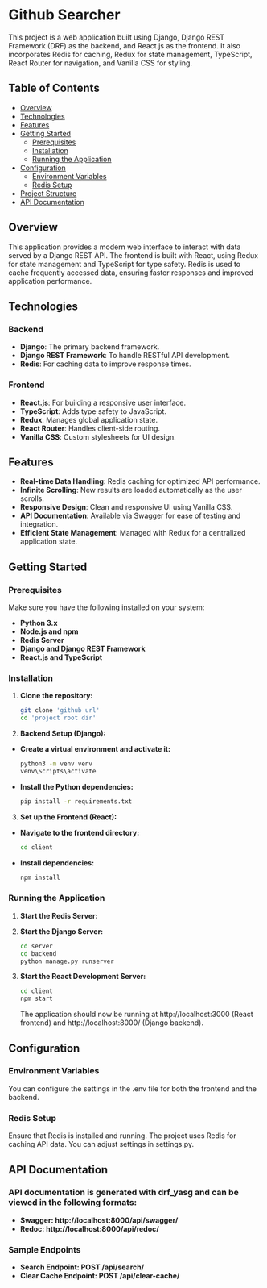 # Github Searcher

This project is a web application built using Django, Django REST Framework (DRF) as the backend, and React.js as the frontend. It also incorporates Redis for caching, Redux for state management, TypeScript, React Router for navigation, and Vanilla CSS for styling.

## Table of Contents

- [Overview](#overview)
- [Technologies](#technologies)
- [Features](#features)
- [Getting Started](#getting-started)
  - [Prerequisites](#prerequisites)
  - [Installation](#installation)
  - [Running the Application](#running-the-application)
- [Configuration](#configuration)
  - [Environment Variables](#environment-variables)
  - [Redis Setup](#redis-setup)
- [Project Structure](#project-structure)
- [API Documentation](#api-documentation)

## Overview

This application provides a modern web interface to interact with data served by a Django REST API. The frontend is built with React, using Redux for state management and TypeScript for type safety. Redis is used to cache frequently accessed data, ensuring faster responses and improved application performance.

## Technologies

### Backend

- **Django**: The primary backend framework.
- **Django REST Framework**: To handle RESTful API development.
- **Redis**: For caching data to improve response times.

### Frontend

- **React.js**: For building a responsive user interface.
- **TypeScript**: Adds type safety to JavaScript.
- **Redux**: Manages global application state.
- **React Router**: Handles client-side routing.
- **Vanilla CSS**: Custom stylesheets for UI design.

## Features

- **Real-time Data Handling**: Redis caching for optimized API performance.
- **Infinite Scrolling**: New results are loaded automatically as the user scrolls.
- **Responsive Design**: Clean and responsive UI using Vanilla CSS.
- **API Documentation**: Available via Swagger for ease of testing and integration.
- **Efficient State Management**: Managed with Redux for a centralized application state.

## Getting Started

### Prerequisites

Make sure you have the following installed on your system:

- **Python 3.x**
- **Node.js and npm**
- **Redis Server**
- **Django and Django REST Framework**
- **React.js and TypeScript**

### Installation

1. **Clone the repository:**
   ```bash
   git clone 'github url'
   cd 'project root dir'
   ```
2. **Backend Setup (Django):**

- **Create a virtual environment and activate it:**

  ```bash
  python3 -m venv venv
  venv\Scripts\activate
  ```

- **Install the Python dependencies:**

  ```bash
  pip install -r requirements.txt
  ```

3. **Set up the Frontend (React):**

- **Navigate to the frontend directory:**
  ```bash
  cd client
  ```
- **Install dependencies:**
  ```bash
  npm install
  ```

### Running the Application

1. **Start the Redis Server:**

2. **Start the Django Server:**
   ```bash
   cd server
   cd backend
   python manage.py runserver
   ```
3. **Start the React Development Server:**
   ```bash
   cd client
   npm start
   ```
   The application should now be running at http://localhost:3000 (React frontend) and http://localhost:8000/ (Django backend).

## Configuration

### Environment Variables

You can configure the settings in the .env file for both the frontend and the backend.

### Redis Setup

Ensure that Redis is installed and running. The project uses Redis for caching API data. You can adjust settings in settings.py.

## API Documentation

### API documentation is generated with drf_yasg and can be viewed in the following formats:

- **Swagger: http://localhost:8000/api/swagger/**
- **Redoc: http://localhost:8000/api/redoc/**

### Sample Endpoints

- **Search Endpoint: POST /api/search/**
- **Clear Cache Endpoint: POST /api/clear-cache/**
